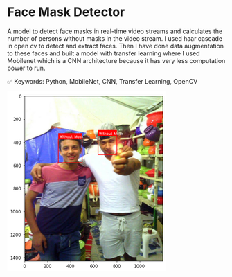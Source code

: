 # Face Mask Detector

A model to detect face masks in real-time video streams and calculates the number of persons without masks in the video stream.
I used haar cascade in open cv to detect and extract faces.
Then I have done data augmentation to these faces and built a model with transfer learning where I used Mobilenet which is a CNN architecture because it has very less computation power to run.

✅ Keywords: Python, MobileNet, CNN, Transfer Learning, OpenCV


![](download.png)
